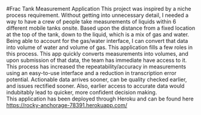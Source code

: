 #Frac Tank Measurement Application
This project was inspired by a niche process requirement. Without getting into unnecessary detail, I needed a way to have a crew of people take measurements of liquids within 6 different mobile tanks onsite. Based upon the distance from a fixed location at the top of the tank, down to the liquid, which is a mix of gas and water. 
Being able to account for the gas/water interface, I can convert that data into volume of water and volume of gas. This application fills a few roles in this process. This app quickly converts measurements into volumes, and upon submission of that data, the team has immediate have access to it. This process has increased the repeatability/accuracy in measurements using an easy-to-use interface and a reduction in transcription error potential. Actionable data arrives sooner, can be quality checked earlier, and issues rectified sooner. Also, earlier access to accurate data would indubitably lead to quicker, more confident decision making.  
This application has been deployed through Heroku and can be found here https://rocky-anchorage-78391.herokuapp.com/
